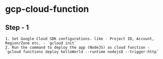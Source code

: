 # gcp-cloud-function

## Step - 1

    1. Set Google Cloud SDK configurations. like - Project ID, Account,  Region/Zone etc. - `gcloud init`
    2. Run the command to deploy the app (NodeJS) as cloud function -  `gcloud functions deploy helloWorld --runtime nodejs8 --trigger-http`
